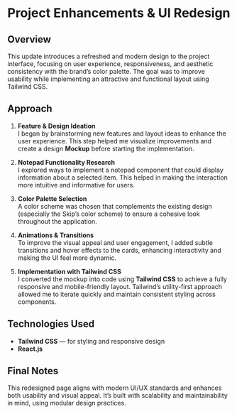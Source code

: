 # Project Enhancements & UI Redesign

## Overview

This update introduces a refreshed and modern design to the project interface, focusing on user experience, responsiveness, and aesthetic consistency with the brand’s color palette. The goal was to improve usability while implementing an attractive and functional layout using Tailwind CSS.

## Approach

1. **Feature & Design Ideation**  
   I began by brainstorming new features and layout ideas to enhance the user experience. This step helped me visualize improvements and create a design **Mockup** before starting the implementation.

2. **Notepad Functionality Research**  
   I explored ways to implement a notepad component that could display information about a selected item. This helped in making the interaction more intuitive and informative for users.

3. **Color Palette Selection**  
   A color scheme was chosen that complements the existing design (especially the Skip’s color scheme) to ensure a cohesive look throughout the application.

4. **Animations & Transitions**  
   To improve the visual appeal and user engagement, I added subtle transitions and hover effects to the cards, enhancing interactivity and making the UI feel more dynamic.

5. **Implementation with Tailwind CSS**  
   I converted the mockup into code using **Tailwind CSS** to achieve a fully responsive and mobile-friendly layout. Tailwind’s utility-first approach allowed me to iterate quickly and maintain consistent styling across components.

## Technologies Used

- **Tailwind CSS** — for styling and responsive design
- **React.js**

## Final Notes

This redesigned page aligns with modern UI/UX standards and enhances both usability and visual appeal. It’s built with scalability and maintainability in mind, using modular design practices.

